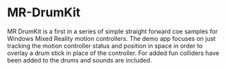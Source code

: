 # MR-DrumKit

MR DrumKit is a first in a series of simple straight forward coe samples for Windows Mixed Reality motion controllers. The demo app focuses on just tracking the motion controller status and position in space in order to overlay a drum stick in place of the controller. For added fun colliders have been added to the drums and sounds are included. 
